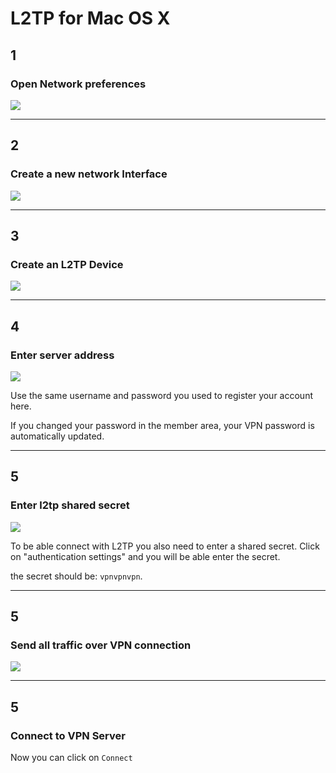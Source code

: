 # L2TP for Mac OS X

## 1
### Open Network preferences

![](http://puu.sh/dLcch/fac8c48347.png)

***

## 2
### Create a new network Interface


![](http://puu.sh/dL9or/0e131c6477.png)

***

## 3
### Create an L2TP Device

![](http://puu.sh/dLccR/003048cf04.png)

***

## 4
### Enter server address

![](http://puu.sh/dLcdk/01011eb1c6.png)

Use the same username and password you used to register your account here.

If you changed your password in the member area, your VPN password is automatically updated.

***

## 5
### Enter l2tp shared secret

![](http://puu.sh/dLcdZ/3f71999197.png)

To be able connect with L2TP you also need to enter a shared secret. Click on "authentication settings" and you will be able enter the secret.

the secret should be: `vpnvpnvpn`.

***

## 5
### Send all traffic over VPN connection

![](http://puu.sh/dLceu/3f5ecd6a3f.png)

***

## 5
### Connect to VPN Server

Now you can click on `Connect`
